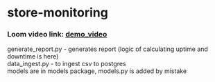 # store-monitoring

### Loom video link: [demo_video](https://www.loom.com/share/a8a7693c75de4b4ca54342a2f99090c4)



generate_report.py - generates report (logic of calculating uptime and downtime is here) \
data_ingest.py - to ingest csv to postgres \
models are in models package, models.py is added by mistake
